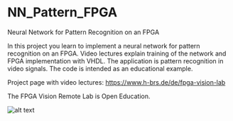 # NN_Pattern_FPGA
Neural Network for Pattern Recognition on an FPGA

In this project you learn to implement a neural network for pattern recognition on an FPGA. Video lectures explain training of the network and FPGA implementation with VHDL. The application is pattern recognition in video signals. The code is intended as an educational example.

Project page with video lectures:
https://www.h-brs.de/de/fpga-vision-lab

The FPGA Vision Remote Lab is Open Education.

![alt text](https://github.com/Marco-Winzker/NN_RGB_FPGA/blob/master/NN_Pattern_FPGA_Title.jpg)
